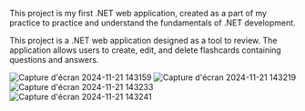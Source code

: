 This project is my first .NET web application, created as a part of my practice to practice and understand the fundamentals of .NET development.

This project is a .NET web application designed as a tool to review. The application allows users to create, edit, and delete flashcards containing questions and answers.


![Capture d'écran 2024-11-21 143159](https://github.com/user-attachments/assets/4dbeec5a-5265-4624-b7a1-6c97c474b936)
![Capture d'écran 2024-11-21 143219](https://github.com/user-attachments/assets/0bb1d58c-128c-47c9-b3a2-05039db5d913)
![Capture d'écran 2024-11-21 143233](https://github.com/user-attachments/assets/4620dba5-6a08-4f28-9aa8-d0b577a4f391)
![Capture d'écran 2024-11-21 143241](https://github.com/user-attachments/assets/0b103835-37b8-472a-892c-17bc5d244a42)
